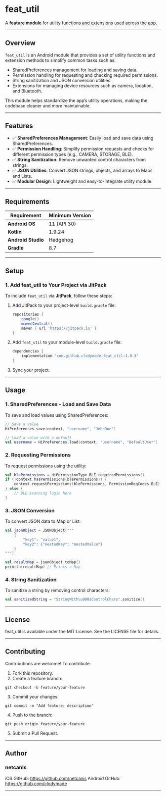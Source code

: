 # **feat_util**

A **feature module** for utility functions and extensions used across the app.

---

## **Overview**

`feat_util` is an Android module that provides a set of utility functions and extension methods to simplify common tasks such as:
- SharedPreferences management for loading and saving data.
- Permission handling for requesting and checking required permissions.
- String sanitization and JSON conversion utilities.
- Extensions for managing device resources such as camera, location, and Bluetooth.

This module helps standardize the app’s utility operations, making the codebase cleaner and more maintainable.

---

## **Features**

- ✅ **SharedPreferences Management**: Easily load and save data using SharedPreferences.
- ✅ **Permission Handling**: Simplify permission requests and checks for different permission types (e.g., CAMERA, STORAGE, BLE).
- ✅ **String Sanitization**: Remove unwanted control characters from strings.
- ✅ **JSON Utilities**: Convert JSON strings, objects, and arrays to Maps and Lists.
- ✅ **Modular Design**: Lightweight and easy-to-integrate utility module.

---

## **Requirements**

| Requirement        | Minimum Version         |
|--------------------|-------------------------|
| **Android OS**     | 11 (API 30)             |
| **Kotlin**         | 1.9.24                  |
| **Android Studio** | Hedgehog                |
| **Gradle**         | 8.7                     |

---

## **Setup**

### **1. Add feat_util to Your Project via JitPack**

To include `feat_util` via **JitPack**, follow these steps:

1. Add JitPack to your project-level `build.gradle` file:

    ```gradle
    repositories {
        google()
        mavenCentral()
        maven { url 'https://jitpack.io' }
    }
    ```

2. Add `feat_util` to your module-level `build.gradle` file:

    ```gradle
    dependencies {
        implementation 'com.github.clodymade:feat_util:1.0.3'
    }
    ```

3. Sync your project.

---

## **Usage**

### **1. SharedPreferences - Load and Save Data**

To save and load values using SharedPreferences:

```kotlin
// Save a value
HiPreferences.save(context, "username", "JohnDoe")

// Load a value with a default
val username = HiPreferences.load(context, "username", "DefaultUser")
```

### **2. Requesting Permissions**

To request permissions using the utility:

```kotlin
val blePermissions = HiPermissionType.BLE.requiredPermissions()
if (!context.hasPermissions(blePermissions)) {
    context.requestPermissions(blePermissions, PermissionReqCodes.BLE)
} else {
    // BLE scanning logic here
}
```

### **3. JSON Conversion**

To convert JSON data to Map or List:

```kotlin
val jsonObject = JSONObject("""
    {
        "key1": "value1",
        "key2": {"nestedKey": "nestedValue"}
    }
""")

val resultMap = jsonObject.toMap()
println(resultMap) // Prints a Map
```

### **4. String Sanitization**

To sanitize a string by removing control characters:

```kotlin
val sanitizedString = "StringWith\u0001ControlChars".sanitize()
```

---

## **License**

feat_util is available under the MIT License. See the LICENSE file for details.

---

## **Contributing**

Contributions are welcome! To contribute:

1. Fork this repository.
2. Create a feature branch:
```
git checkout -b feature/your-feature
```
3. Commit your changes:
```
git commit -m "Add feature: description"
```
4. Push to the branch:
```
git push origin feature/your-feature
```
5. Submit a Pull Request.

---

## **Author**

### **netcanis**
iOS GitHub: https://github.com/netcanis
Android GitHub: https://github.com/clodymade

---

